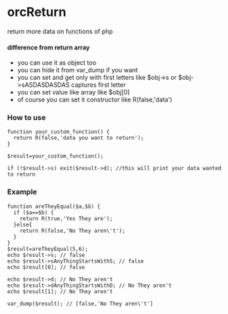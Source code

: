 # orcReturn
return more data on functions of php

#### difference from return array 
* you can use it as object too
* you can hide it from var_dump if you want
* you can set and get only with first letters like $obj->s or $obj->sASDASDASDAS captures first letter
* you can set value like array like $obj[0] 
* of course you can set it constructor like R(false,'data')

### How to use 
``` 
function your_custom_function() {
  return R(false,'data you want to return');
}

$result=your_custom_function();

if (!$result->s) exit($result->d); //this will print your data wanted to return
```

### Example
```
function areTheyEqual($a,$b) {
  if ($a==$b) {
    return R(true,'Yes They are');
  }else{
    return R(false,'No They aren\'t');
  }
}
$result=areTheyEqual(5,6);
echo $result->s; // false
echo $result->sAnyThingStartsWithS; // false
echo $result[0]; // false

echo $result->d; // No They aren't
echo $result->dAnyThingStartsWithD; // No They aren't
echo $result[1]; // No They aren't

var_dump($result); // [false,'No They aren\'t']

```


